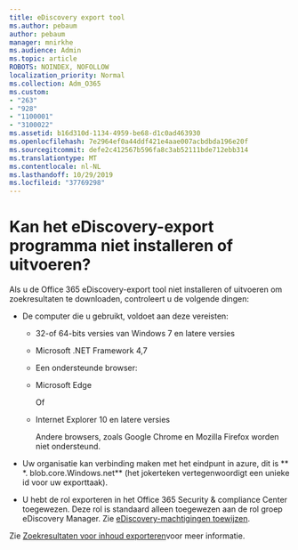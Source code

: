 ```yaml
---
title: eDiscovery export tool
ms.author: pebaum
author: pebaum
manager: mnirkhe
ms.audience: Admin
ms.topic: article
ROBOTS: NOINDEX, NOFOLLOW
localization_priority: Normal
ms.collection: Adm_O365
ms.custom:
- "263"
- "928"
- "1100001"
- "3100022"
ms.assetid: b16d310d-1134-4959-be68-d1c0ad463930
ms.openlocfilehash: 7e2964ef0a44ddf421e4aae007acbdbda196e20f
ms.sourcegitcommit: defe2c412567b596fa8c3ab52111bde712ebb314
ms.translationtype: MT
ms.contentlocale: nl-NL
ms.lasthandoff: 10/29/2019
ms.locfileid: "37769298"
---
```

# <a name="cant-install-or-run-the-ediscovery-export-tool"></a>Kan het eDiscovery-export programma niet installeren of uitvoeren?

Als u de Office 365 eDiscovery-export tool niet installeren of uitvoeren om zoekresultaten te downloaden, controleert u de volgende dingen:
  
- De computer die u gebruikt, voldoet aan deze vereisten:

  - 32-of 64-bits versies van Windows 7 en latere versies

  - Microsoft .NET Framework 4,7

  - Een ondersteunde browser:

  - Microsoft Edge

    Of

  - Internet Explorer 10 en latere versies

    Andere browsers, zoals Google Chrome en Mozilla Firefox worden niet ondersteund.

- Uw organisatie kan verbinding maken met het eindpunt in azure, dit is ** \*. blob.core.Windows.net** (het jokerteken vertegenwoordigt een unieke id voor uw exporttaak).

- U hebt de rol exporteren in het Office 365 Security &amp; compliance Center toegewezen. Deze rol is standaard alleen toegewezen aan de rol groep eDiscovery Manager. Zie [eDiscovery-machtigingen toewijzen](https://docs.microsoft.com/office365/securitycompliance/assign-ediscovery-permissions).

Zie [Zoekresultaten voor inhoud exporteren](https://docs.microsoft.com/office365/securitycompliance/export-search-results)voor meer informatie.
  